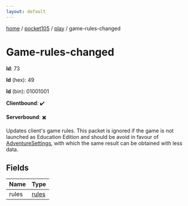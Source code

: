 ```yaml
---
layout: default
---
```


[home](/)  /  [pocket105](/protocol/pocket105)  /  [play](/protocol/pocket105/play)  /  game-rules-changed

# Game-rules-changed

**Id**: 73

**Id** (hex): 49

**Id** (bin): 01001001

**Clientbound**: ✔️

**Serverbound**: ✖️

Updates client's game rules. This packet is ignored if the game is not launched as Education Edition and should be avoid in favour of [AdventureSettings](#play_adventure-settings), with which the same result can be obtained with less data.

## Fields

Name | Type
---|---
rules | [rules](/protocol/pocket105/arrays)

